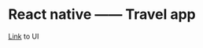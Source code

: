 # React native —— Travel app

[Link](https://dribbble.com/shots/15234492-Travel-App-UI-Exploration) to UI
